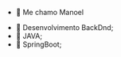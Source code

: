 - 👋 Me chamo Manoel
<!-- //- 👀 I’m interested in ... -->
- 🌱 Desenvolvimento BackDnd;
- 🌱 JAVA;
- 🌱 SpringBoot;
<!-- - 💞️ I’m looking to collaborate on ... -->
<!-- - 📫 How to reach me ... -->

<!---
ManoelRabelo/ManoelRabelo is a ✨ special ✨ repository because its `README.md` (this file) appears on your GitHub profile.
You can click the Preview link to take a look at your changes.
--->
